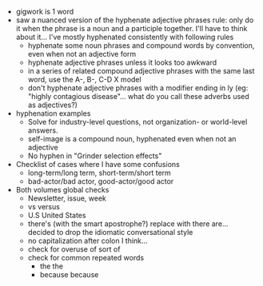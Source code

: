 - gigwork is 1 word
- saw a nuanced version of the hyphenate adjective phrases rule: only do it when the phrase is a noun and a participle together. I'll have to think about it... I've mostly hyphenated consistently with following rules
    - hyphenate some noun phrases and compound words by convention, even when not an adjective form
    - hyphenate adjective phrases unless it looks too awkward
    - in a series of related compound adjective phrases with the same last word, use the A-, B-, C-D X model
    - don't hyphenate adjective phrases with a modifier ending in ly (eg: "highly contagious disease"... what do you call these adverbs used as adjectives?)
- hyphenation examples
    - Solve for industry-level questions, not organization- or world-level answers.
    - self-image is a compound noun, hyphenated even when not an adjective
    - No hyphen in "Grinder selection effects" 
- Checklist of cases where I have some confusions
    - long-term/long term, short-term/short term
    - bad-actor/bad actor, good-actor/good actor
- Both volumes global checks
    - Newsletter, issue, week
    - vs versus
    - U.S United States
    - there's (with the smart apostrophe?) replace with there are... decided to drop the idiomatic conversational style
    - no capitalization after colon I think...
    - check for overuse of sort of
    - check for common repeated words
        - the the
        - because because
